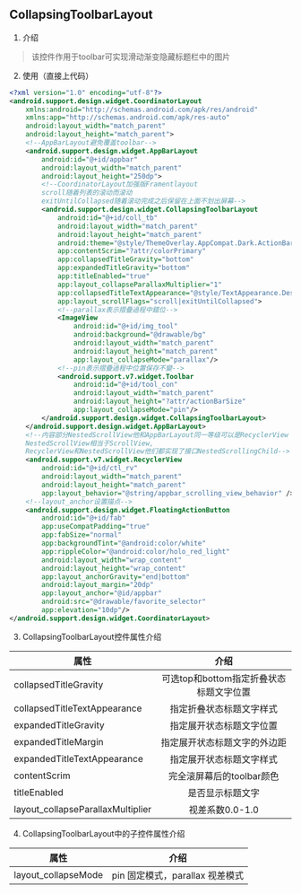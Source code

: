 ## CollapsingToolbarLayout

1. 介绍
> 该控件作用于toolbar可实现滑动渐变隐藏标题栏中的图片

2. 使用（直接上代码）
```xml
<?xml version="1.0" encoding="utf-8"?>
<android.support.design.widget.CoordinatorLayout
    xmlns:android="http://schemas.android.com/apk/res/android"
    xmlns:app="http://schemas.android.com/apk/res-auto"
    android:layout_width="match_parent"
    android:layout_height="match_parent">
    <!--AppBarLayout避免覆盖toolbar-->
    <android.support.design.widget.AppBarLayout
        android:id="@+id/appbar"
        android:layout_width="match_parent"
        android:layout_height="250dp">
        <!--CoordinatorLayout加强版Framentlayout
        scroll随着列表的滚动而滚动
        exitUntilCollapsed随着滚动完成之后保留在上面不划出屏幕-->
        <android.support.design.widget.CollapsingToolbarLayout
            android:id="@+id/coll_tb"
            android:layout_width="match_parent"
            android:layout_height="match_parent"
            android:theme="@style/ThemeOverlay.AppCompat.Dark.ActionBar"
            app:contentScrim="?attr/colorPrimary"
            app:collapsedTitleGravity="bottom"
            app:expandedTitleGravity="bottom"
            app:titleEnabled="true"
            app:layout_collapseParallaxMultiplier="1"
            app:collapsedTitleTextAppearance="@style/TextAppearance.Design.Tab"
            app:layout_scrollFlags="scroll|exitUntilCollapsed">
            <!--parallax表示摺疊過程中錯位-->
            <ImageView
                android:id="@+id/img_tool"
                android:background="@drawable/bg"
                android:layout_width="match_parent"
                android:layout_height="match_parent"
                app:layout_collapseMode="parallax"/>
            <!--pin表示摺疊過程中位置保存不變-->
            <android.support.v7.widget.Toolbar
                android:id="@+id/tool_con"
                android:layout_width="match_parent"
                android:layout_height="?attr/actionBarSize"
                app:layout_collapseMode="pin"/>
        </android.support.design.widget.CollapsingToolbarLayout>
    </android.support.design.widget.AppBarLayout>
    <!--内容部分NestedScrollView他和AppBarLayout同一等级可以是RecyclerView
    NestedScrollView相当于ScrollView,
    RecyclerView和NestedScrollView他们都实现了接口NestedScrollingChild-->
    <android.support.v7.widget.RecyclerView
        android:id="@+id/ctl_rv"
        android:layout_width="match_parent"
        android:layout_height="match_parent"
        app:layout_behavior="@string/appbar_scrolling_view_behavior" />
    <!--layout_anchor设置描点-->
    <android.support.design.widget.FloatingActionButton
        android:id="@+id/fab"
        app:useCompatPadding="true"
        app:fabSize="normal"
        app:backgroundTint="@android:color/white"
        app:rippleColor="@android:color/holo_red_light"
        android:layout_width="wrap_content"
        android:layout_height="wrap_content"
        app:layout_anchorGravity="end|bottom"
        android:layout_margin="20dp"
        app:layout_anchor="@id/appbar"
        android:src="@drawable/favorite_selector"
        app:elevation="10dp"/>
</android.support.design.widget.CoordinatorLayout>

```

3. CollapsingToolbarLayout控件属性介绍

| 属性 | 介绍 |
| - | :-: |
| collapsedTitleGravity | 可选top和bottom指定折叠状态标题文字位置 | 
| collapsedTitleTextAppearance | 指定折叠状态标题文字样式 | 
| expandedTitleGravity | 指定展开状态标题文字位置 | 
| expandedTitleMargin | 指定展开状态标题文字的外边距 | 
| expandedTitleTextAppearance | 指定展开状态标题文字样式 | 
| contentScrim | 完全滚屏幕后的toolbar颜色 | 
| titleEnabled | 是否显示标题文字 | 
| layout_collapseParallaxMultiplier | 视差系数0.0-1.0 | 

4. CollapsingToolbarLayout中的子控件属性介绍

| 属性 | 介绍 |
| - | :-: |
| layout_collapseMode | pin 固定模式，parallax 视差模式 | 
